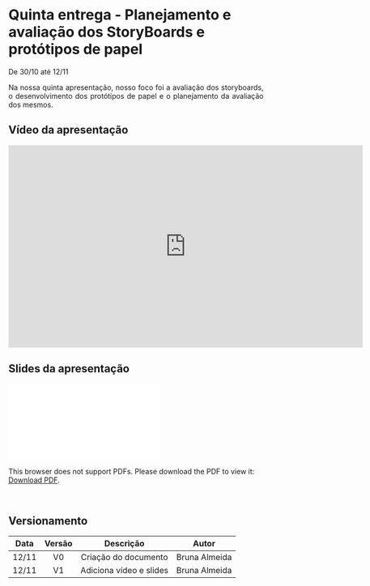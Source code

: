 # Quinta entrega - Planejamento e avaliação dos StoryBoards e protótipos de papel

<p align="justify">De 30/10 até 12/11</p>
<p align="justify">Na nossa quinta apresentação, nosso foco foi a avaliação dos storyboards, o desenvolvimento dos protótipos de papel e o planejamento da avaliação dos mesmos.</p>

## Vídeo da apresentação

<iframe width="700" height="400" src="http://www.youtube-nocookie.com/embed/wmE4ktpGZPM" frameborder="0"></iframe>

## Slides da apresentação

<object data="../../imagens/apresentacao_5.pdf" type="application/pdf" width="700px" height="400px">
<embed src="../../imagens/apresentacao_5.pdf">
        <p>This browser does not support PDFs. Please download the PDF to view it: <a href="../../imagens/apresentacao_5.pdf">Download PDF</a>.</p>
    </embed>
</object>
<br>

## Versionamento

| Data | Versão | Descrição | Autor |
|:----:|:------:|:---------:|:-----:|
|12/11 | V0   |Criação do documento|Bruna Almeida|
|12/11 | V1   |Adiciona vídeo e slides|Bruna Almeida|